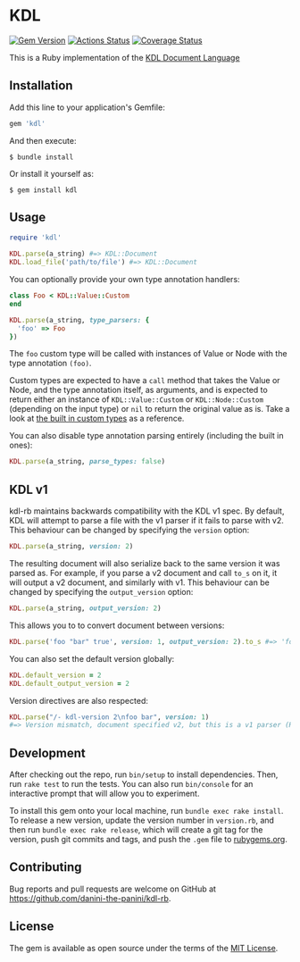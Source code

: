 # KDL

[![Gem Version](https://badge.fury.io/rb/kdl.svg)](https://badge.fury.io/rb/kdl)
[![Actions Status](https://github.com/danini-the-panini/kdl-rb/workflows/Ruby/badge.svg)](https://github.com/danini-the-panini/kdl-rb/actions)
[![Coverage Status](https://coveralls.io/repos/github/danini-the-panini/kdl-rb/badge.svg?branch=main)](https://coveralls.io/github/danini-the-panini/kdl-rb?branch=main)

This is a Ruby implementation of the [KDL Document Language](https://kdl.dev)

## Installation

Add this line to your application's Gemfile:

```ruby
gem 'kdl'
```

And then execute:

    $ bundle install

Or install it yourself as:

    $ gem install kdl

## Usage

```ruby
require 'kdl'

KDL.parse(a_string) #=> KDL::Document
KDL.load_file('path/to/file') #=> KDL::Document
```

You can optionally provide your own type annotation handlers:

```ruby
class Foo < KDL::Value::Custom
end

KDL.parse(a_string, type_parsers: {
  'foo' => Foo
})
```

The `foo` custom type will be called with instances of Value or Node with the type annotation `(foo)`.

Custom types are expected to have a `call` method that takes the Value or Node, and the type annotation itself, as arguments, and is expected to return either an instance of `KDL::Value::Custom` or `KDL::Node::Custom` (depending on the input type) or `nil` to return the original value as is. Take a look at [the built in custom types](lib/kdl/types) as a reference.

You can also disable type annotation parsing entirely (including the built in ones):

```ruby
KDL.parse(a_string, parse_types: false)
```

## KDL v1

kdl-rb maintains backwards compatibility with the KDL v1 spec. By default, KDL will attempt to parse a file with the v1 parser if it fails to parse with v2. This behaviour can be changed by specifying the `version` option:

```ruby
KDL.parse(a_string, version: 2)
```

The resulting document will also serialize back to the same version it was parsed as. For example, if you parse a v2 document and call `to_s` on it, it will output a v2 document, and similarly with v1. This behaviour can be changed by specifying the `output_version` option:

```ruby
KDL.parse(a_string, output_version: 2)
```

This allows you to to convert document between versions:

```ruby
KDL.parse('foo "bar" true', version: 1, output_version: 2).to_s #=> 'foo bar #true'
```

You can also set the default version globally:

```ruby
KDL.default_version = 2
KDL.default_output_version = 2
```

Version directives are also respected:

```ruby
KDL.parse("/- kdl-version 2\nfoo bar", version: 1)
#=> Version mismatch, document specified v2, but this is a v1 parser (Racc::ParseError)
```

## Development

After checking out the repo, run `bin/setup` to install dependencies. Then, run `rake test` to run the tests. You can also run `bin/console` for an interactive prompt that will allow you to experiment.

To install this gem onto your local machine, run `bundle exec rake install`. To release a new version, update the version number in `version.rb`, and then run `bundle exec rake release`, which will create a git tag for the version, push git commits and tags, and push the `.gem` file to [rubygems.org](https://rubygems.org).

## Contributing

Bug reports and pull requests are welcome on GitHub at https://github.com/danini-the-panini/kdl-rb.


## License

The gem is available as open source under the terms of the [MIT License](https://opensource.org/licenses/MIT).
